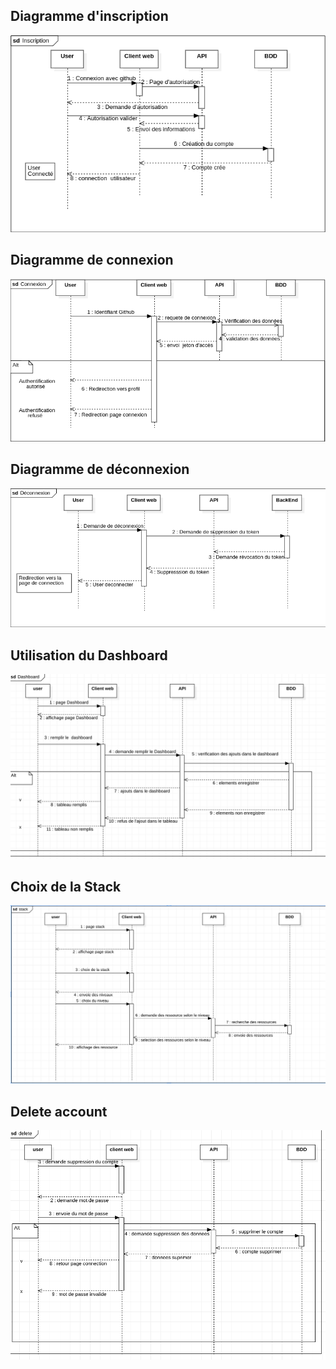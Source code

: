 ## Diagramme d'inscription

![](/doc/UML/asset/DS_inscrip.png)

## Diagramme de connexion

![](/doc/UML/asset/DS_co.png)

## Diagramme de déconnexion

![](/doc/UML/asset/DS_deco.png)

## Utilisation du Dashboard

![](/doc/UML/asset/Dashboard.png)

##  Choix de la Stack

![](/doc/UML/asset/stack.png)

## Delete account

![](/doc/UML/asset/delete.png)
